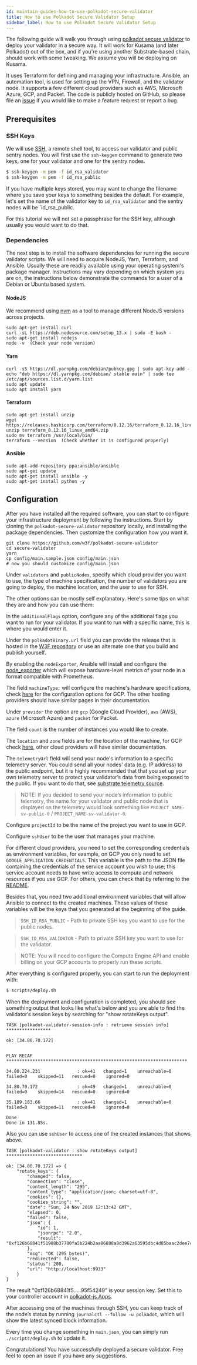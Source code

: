 ```yaml
---
id: maintain-guides-how-to-use-polkadot-secure-validator
title: How to use Polkadot Secure Validator Setup
sidebar_label: How to use Polkadot Secure Validator Setup
---
```


The following guide will walk you through using [polkadot secure validator][]
to deploy your validator in a secure way. It will work for Kusama (and later Polkadot)
out of the box, and if you're using another Substrate-based chain, should work
with some tweaking. We assume you will be deploying on Kusama.

It uses Terraform for defining and managing your infrastructure. Ansible, an 
automation tool, is used for setting up the VPN, Firewall, and the validator node.
It supports a few different cloud providers such as AWS, Microsoft Azure, GCP,
and Packet. The code is publicly hosted on GitHub, so please file an [issue][]
if you would like to make a feature request or report a bug.

## Prerequisites

### SSH Keys

We will use [SSH][], a remote shell tool, to access our validator and public
sentry nodes. You will first use the `ssh-keygen` command to generate two keys,
one for your validator and one for the sentry nodes.

```zsh
$ ssh-keygen -m pem -f id_rsa_validator
$ ssh-keygen -m pem -f id_rsa_public
```

If you have multiple keys stored, you may want to change the filename where you
save your keys to something besides the default. For example, let's set the name
of the validator key to `id_rsa_validator` and the sentry nodes will be `id_rsa_public.

For this tutorial we will not set a passphrase for the SSH key, although usually
you would want to do that.

### Dependencies

The next step is to install the software dependencies for running the secure
validator scripts. We will need to acquire NodeJS, Yarn, Terraform, and Ansible.
Usually these are readily available using your operating system's package manager.
Instructions may vary depending on which system you are on, the instructions below
demonstrate the commands for a user of a Debian or Ubuntu based system.

#### NodeJS

We recommend using [nvm][] as a tool to manage different NodeJS versions across
projects.

```
sudo apt-get install curl
curl -sL https://deb.nodesource.com/setup_13.x | sudo -E bash -
sudo apt-get install nodejs
node -v  (Check your node version)
```

#### Yarn

```
curl -sS https://dl.yarnpkg.com/debian/pubkey.gpg | sudo apt-key add -
echo "deb https://dl.yarnpkg.com/debian/ stable main" | sudo tee /etc/apt/sources.list.d/yarn.list
sudo apt update
sudo apt install yarn
```

#### Terraform

```
sudo apt-get install unzip
wget https://releases.hashicorp.com/terraform/0.12.16/terraform_0.12.16_linux_amd64.zip
unzip terraform_0.12.16_linux_amd64.zip
sudo mv terraform /usr/local/bin/
terraform --version  (Check whether it is configured properly)
```

#### Ansible

```
sudo apt-add-repository ppa:ansible/ansible
sudo apt-get update
sudo apt-get install ansible -y
sudo apt-get install python -y
```

## Configuration

After you have installed all the required software, you can start to configure
your infrastructure deployment by following the instructions. Start by cloning
the `polkadot-secure-validator` repository locally, and installing the package
dependencies. Then customize the configuration how you want it.

```
git clone https://github.com/w3f/polkadot-secure-validator
cd secure-validator
yarn
cp config/main.sample.json config/main.json
# now you should customize config/main.json
```

Under `validators` and `publicNodes`, specify which cloud provider you want to
use, the type of machine specification, the number of validators you are going
to deploy, the machine location, and the user to use for SSH.

The other options can be mostly self explanatory. Here's some tips on what they
are and how you can use them:

In the `additionalFlags` option, configure any of the additional flags you
want to run for your validator. If you want to run with a specific name, this
is where you would enter it.

Under the `polkadotBinary.url` field you can provide the release that is hosted
in the [W3F repository][w3f polkadot] or use an alternate one that you build
and publish yourself.

By enabling the `nodeExporter`, Ansible will install and configure the 
[node_exporter][] which will expose hardware-level metrics of your node in a
format compatible with Prometheus.

The field `machineType:` will configure the machine's hardware specifications,
check [here][gcp machine types] for the configuration options for GCP. The other
hosting providers should have similar pages in their documentation.

Under `provider` the option are `gcp` (Google Cloud Provider), `aws` (AWS),
`azure` (Microsoft Azure) and `packet` for Packet.

The field `count` is the number of instances you would like to create.

The `location` and `zone` fields are for the location of the machine, for GCP
check [here][GCP regions], other cloud providers will have similar documentation.

The `telemetryUrl` field will send your node's information to a specific
telemetry server. You could send all your nodes' data (e.g. IP address) to the
public endpoint, but it is highly recommended that that you set up your own
telemetry server to protect your validator’s data from being exposed to the
public. If you want to do that, see [substrate telemetry source][].

> NOTE: If you decided to send your node’s information to public telemetry,
> the name for your validator and public node that is displayed on the telemetry
> would look something like `PROJECT_NAME-sv-public-0` / `PROJECT_NAME-sv-validator-0`.

Configure `projectId` to be the name of the project you want to use in GCP.

Configure `sshUser`  to be the user that manages your machine.

For different cloud providers, you need to set the corresponding credentials as environment
variables, for example, on GCP you only need to set `GOOGLE_APPLICATION_CREDENTIALS`. 
This variable is the path to the JSON file containing the credentials of the
service account you wish to use; this service account needs to have write access
to compute and network resources if you use GCP. For others, you can check that
by referring to the [README][].

Besides that, you need two additional environment variables that will allow
Ansible to connect to the created machines. These values of these variables
will be the keys that you generated at the beginning of the guide.

> `SSH_ID_RSA_PUBLIC` - Path to private SSH key you want to use for the public nodes.

> `SSH_ID_RSA_VALIDATOR` - Path to private SSH key you want to use for the validator.

> NOTE: You will need to configure the Compute Engine API and enable billing on
> your GCP accounts to properly run these scripts.

After everything is configured properly, you can start to run the deployment with:

```zsh
$ scripts/deploy.sh
```

When the deployment and configuration is completed, you should see something
output that looks like what's below and you are able to find the validator’s
session keys by searching for "show rotateKeys output".

```
TASK [polkadot-validator-session-info : retrieve session info] *****************

ok: [34.80.70.172]


PLAY RECAP *********************************************************************

34.80.224.231              : ok=41   changed=1    unreachable=0    failed=0    skipped=11   rescued=0    ignored=0

34.80.70.172               : ok=49   changed=1    unreachable=0    failed=0    skipped=14   rescued=0    ignored=0

35.189.183.66              : ok=41   changed=1    unreachable=0    failed=0    skipped=11   rescued=0    ignored=0

Done
Done in 131.85s.
```

Also you can use `sshUser` to access one of the created instances that shows above.

```
TASK [polkadot-validator : show rotateKeys output] *****************************

ok: [34.80.70.172] => {
    "rotate_keys": {
        "changed": false,
        "connection": "close",
        "content_length": "295",
        "content_type": "application/json; charset=utf-8",
        "cookies": {},
        "cookies_string": "",
        "date": "Sun, 24 Nov 2019 12:13:42 GMT",
        "elapsed": 0,
        "failed": false,
        "json": {
            "id": 1,
            "jsonrpc": "2.0",
            "result": "0xf126b68841f51988b37780fa5b224b2aa86888a8d3962a63595dbc4d85baac2dee7c9900c8ddfad1991a8884e58273f06d5c1dbfc3dc6000c037185ccead9d692a3b3396cdd7e2def520682d65ad7e8ca234fb17630b428752e6150462998b4362a2b7e201657c8084ae8215bd142458ccd69506d08b18925dc897fb95f54249"
        },
        "msg": "OK (295 bytes)",
        "redirected": false,
        "status": 200,
        "url": "http://localhost:9933"
    }
}
```

The result "0xf126b68841f5…..95f54249" is your session key. Set this to your controller account in
[polkadot-js Apps](https://polkadot.js.org/apps/#/staking/actions).

After accessing one of the machines through SSH, you can keep track of the node’s status by running
`journalctl --follow -u polkadot`, which will show the latest synced block information.

Every time you change something in `main.json`, you can simply run `./scripts/deploy.sh` to update
it.

Congratulations! You have successfully deployed a secure validator. Free feel to open an issue if
you have any suggestions.

[polkadot secure validator]: https://github.com/w3f/polkadot-secure-validator
[issue]: https://github.com/w3f/polkadot-secure-validator/issues
[SSH]: https://en.wikipedia.org/wiki/Secure_Shell
[nvm]: https://github.com/nvm-sh/nvm
[w3f polkadot]: https://github.com/w3f/polkadot/releases
[node_exporter]: https://github.com/prometheus/node_exporter
[gcp machine types]: https://cloud.google.com/compute/docs/machine-types
[GCP regions]: https://cloud.google.com/compute/docs/regions-zones/
[substrate telemetry source]: https://github.com/paritytech/substrate-telemetry
[README]: https://github.com/w3f/polkadot-secure-validator#prerequisites
